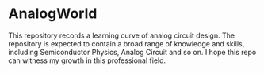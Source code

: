# AnalogWorld
This repository records a learning curve of analog circuit design. The repository is expected to contain a broad range of knowledge and skills, including Semiconductor Physics, Analog Circuit and so on. I hope this repo can witness my growth in this professional field.
